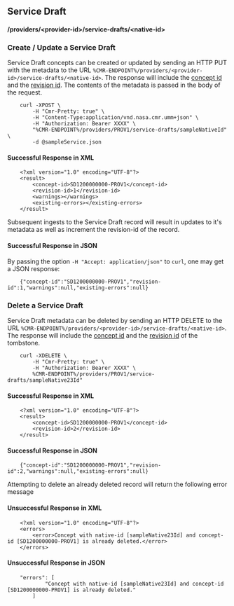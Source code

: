 ## <a name="service-draft"></a> Service Draft

#### <a name="provider-info-service-draft"></a> /providers/&lt;provider-id&gt;/service-drafts/&lt;native-id&gt;

### <a name="create-update-service-draft"></a> Create / Update a Service Draft

Service Draft concepts can be created or updated by sending an HTTP PUT with the metadata to the URL `%CMR-ENDPOINT%/providers/<provider-id>/service-drafts/<native-id>`. The response will include the [concept id](#concept-id) and the [revision id](#revision-id). The contents of the metadata is passed in the body of the request.

```
    curl -XPOST \
        -H "Cmr-Pretty: true" \
        -H "Content-Type:application/vnd.nasa.cmr.umm+json" \
        -H "Authorization: Bearer XXXX" \
        "%CMR-ENDPOINT%/providers/PROV1/service-drafts/sampleNativeId" \
        -d @sampleService.json
```

#### Successful Response in XML

```
    <?xml version="1.0" encoding="UTF-8"?>
    <result>
        <concept-id>SD1200000000-PROV1</concept-id>
        <revision-id>1</revision-id>
        <warnings></warnings>
        <existing-errors></existing-errors>
    </result>
```
Subsequent ingests to the Service Draft record will result in updates to it's metadata as well as increment the revision-id of the record.

#### Successful Response in JSON

By passing the option `-H "Accept: application/json"` to `curl`, one may
get a JSON response:

```
    {"concept-id":"SD1200000000-PROV1","revision-id":1,"warnings":null,"existing-errors":null}
```

### <a name="delete-service-draft"></a> Delete a Service Draft

Service Draft metadata can be deleted by sending an HTTP DELETE to the URL `%CMR-ENDPOINT%/providers/<provider-id>/service-drafts/<native-id>`. The response will include the [concept id](#concept-id) and the [revision id](#revision-id) of the tombstone.

```
    curl -XDELETE \
        -H "Cmr-Pretty: true" \
        -H "Authorization: Bearer XXXX" \
        %CMR-ENDPOINT%/providers/PROV1/service-drafts/sampleNative23Id"
```

#### Successful Response in XML

```
    <?xml version="1.0" encoding="UTF-8"?>
    <result>
        <concept-id>SD1200000000-PROV1</concept-id>
        <revision-id>2</revision-id>
    </result>
```

#### Successful Response in JSON

```
    {"concept-id":"SD1200000000-PROV1","revision-id":2,"warnings":null,"existing-errors":null}
```

Attempting to delete an already deleted record will return
the following error message

#### Unsuccessful Response in XML

```
    <?xml version="1.0" encoding="UTF-8"?>
    <errors>
        <error>Concept with native-id [sampleNative23Id] and concept-id [SD1200000000-PROV1] is already deleted.</error>
    </errors>
```

#### Unsuccessful Response in JSON

```
    "errors": [
            "Concept with native-id [sampleNative23Id] and concept-id [SD1200000000-PROV1] is already deleted."
        ]
```
